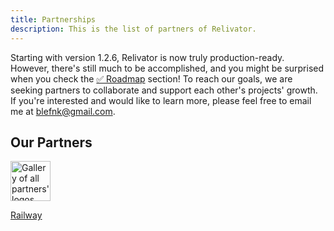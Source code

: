 ```yaml
---
title: Partnerships
description: This is the list of partners of Relivator.
---
```


Starting with version 1.2.6, Relivator is now truly production-ready. However, there's still much to be accomplished, and you might be surprised when you check the [✅ Roadmap](./ROADMAP.md) section! To reach our goals, we are seeking partners to collaborate and support each other's projects' growth. If you're interested and would like to learn more, please feel free to email me at <blefnk@gmail.com>.

## Our Partners

<a href="https://railway.app?referralCode=sATgpf">
  <picture>
    <source media="(prefers-color-scheme: dark)" srcset="/partners-dark.svg" />
    <source media="(prefers-color-scheme: light)" srcset="/partners-light.svg" />
    <img alt="Gallery of all partners' logos" src="/partners-dark.svg" width="64" />
  </picture>
  <p>Railway</p>
</a>
